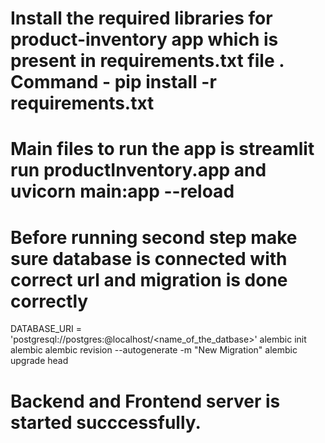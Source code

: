 # Install the required libraries for product-inventory app which is present in requirements.txt file . Command - pip install -r requirements.txt
# Main files to run the app is streamlit run productInventory.app and uvicorn main:app --reload
# Before running second step make sure database is connected with correct url and migration is done correctly 
DATABASE_URI = 'postgresql://postgres:<password>@localhost/<name_of_the_datbase>'
alembic init alembic
alembic revision --autogenerate -m "New Migration"
alembic upgrade head
# Backend and Frontend server is started succcessfully.
